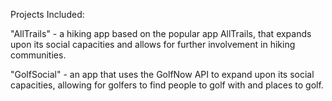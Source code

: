Projects Included:

"AllTrails" - a hiking app based on the popular app AllTrails, that expands upon its social capacities and allows for further involvement in hiking communities.

"GolfSocial" - an app that uses the GolfNow API to expand upon its social capacities, allowing for golfers to find people to golf with and places to golf.
